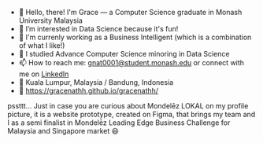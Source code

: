 - 👋 Hello, there! I'm Grace — a Computer Science graduate in Monash University Malaysia
- 👀 I’m interested in Data Science because it's fun!
- 💼 I'm currenly working as a Business Intelligent (which is a combination of what I like!)
- 🌱 I studied Advance Computer Science minoring in Data Science
- 📫 How to reach me: gnat0001@student.monash.edu or connect with me on <a href = "https://www.linkedin.com/in/gracenathh/">LinkedIn</a>
- 📍 Kuala Lumpur, Malaysia / Bandung, Indonesia
- 🔗 https://gracenathh.github.io/gracenathh/

pssttt... Just in case you are curious about Mondelēz LOKAL on my profile picture, it is a website prototype, created on Figma, that brings my team and I as a semi finalist in Mondelēz Leading Edge Business Challenge for Malaysia and Singapore market 😆


<!---
gracenathh/gracenathh is a ✨ special ✨ repository because its `README.md` (this file) appears on your GitHub profile.
You can click the Preview link to take a look at your changes.
--->
